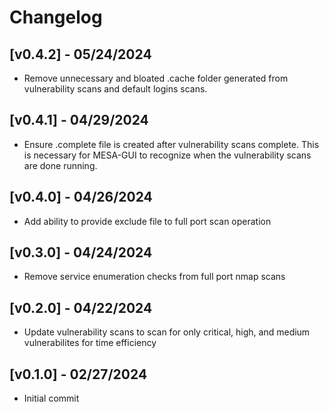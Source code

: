 # Changelog
## [v0.4.2] - 05/24/2024
- Remove unnecessary and bloated .cache folder generated from vulnerability scans and default logins scans.

## [v0.4.1] - 04/29/2024
- Ensure .complete file is created after vulnerability scans complete. This is necessary for MESA-GUI to recognize when the vulnerability scans are done running. 

## [v0.4.0] - 04/26/2024
- Add ability to provide exclude file to full port scan operation

## [v0.3.0] - 04/24/2024

- Remove service enumeration checks from full port nmap scans

## [v0.2.0] - 04/22/2024
- Update vulnerability scans to scan for only critical, high, and medium vulnerabilites for time efficiency

## [v0.1.0] - 02/27/2024
- Initial commit